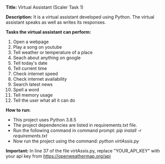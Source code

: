 **Title:** Virtual Assistant (Scaler Task 1)

**Description:** It is a virtual assistant developed using Python. The virtual assistant speaks as well as writes its responses.

**Tasks the virtual assistant can perform:**
1. Open a webpage
2. Play a song on youtube
3. Tell weather or temperature of a place
4. Seach about anything on google
5. Tell today's date
6. Tell current time
7. Check internet speed
8. Check internet availability
9. Search latest news
10. Spell a word
11. Tell memory usage
12. Tell the user what all it can do

**How to run:**
- This project uses Python 3.8.5
- The project dependencies are listed in requirements.txt file.
- Run the following command in command prompt: _pip install -r requirements.txt_
- Now run the project using the command: _python virtAssis.py_

**Important:**
In line 37 of the file virtAssis.py, replace "YOUR_API_KEY" with your api key from https://openweathermap.org/api
